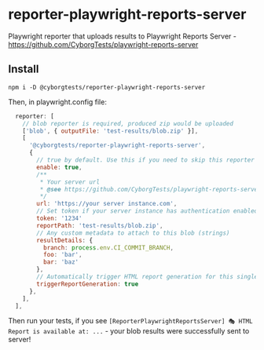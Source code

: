 # reporter-playwright-reports-server

Playwright reporter that uploads results to Playwright Reports Server - https://github.com/CyborgTests/playwright-reports-server

## Install

`npm i -D @cyborgtests/reporter-playwright-reports-server`

Then, in playwright.config file:
```js
  reporter: [
    // blob reporter is required, produced zip would be uploaded
    ['blob', { outputFile: 'test-results/blob.zip' }],
    [
      '@cyborgtests/reporter-playwright-reports-server',
      {
        // true by default. Use this if you need to skip this reporter for some cases (local executions for example)
        enable: true,
        /** 
         * Your server url 
         * @see https://github.com/CyborgTests/playwright-reports-server
         */
        url: 'https://your server instance.com',
        // Set token if your server instance has authentication enabled
        token: '1234'
        reportPath: 'test-results/blob.zip',
        // Any custom metadata to attach to this blob (strings)
        resultDetails: {
          branch: process.env.CI_COMMIT_BRANCH,
          foo: 'bar',
          bar: 'baz'
        },
        // Automatically trigger HTML report generation for this single uploaded blob. Set false if you want to merge sharded results
        triggerReportGeneration: true
      },
    ],
  ],
```

Then run your tests, if you see `[ReporterPlaywrightReportsServer] 🎭 HTML Report is available at: ...` - your blob results were successfully sent to server!

